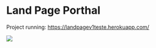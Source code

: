 # Land Page Porthal

Project running: https://landpagev1teste.herokuapp.com/

![](project_complete.gif)
